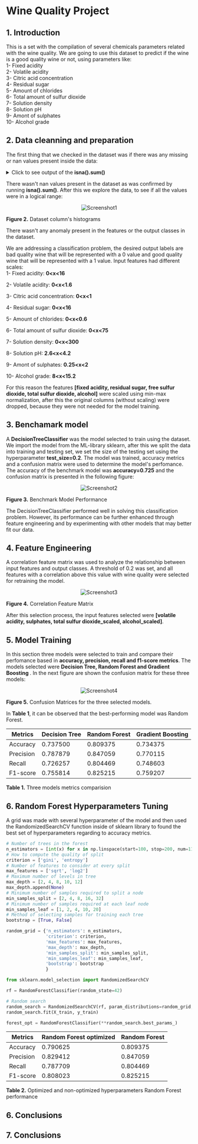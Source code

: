 # Wine Quality Project

## 1. Introduction

This is a set with the compilation of several chemicals parameters related with the wine quality. We are going to use this dataset to predict if the wine is a good quality wine or not, using parameters like:<br/>
1- Fixed acidity<br/>
2- Volatile acidity<br/>
3- Citric acid concentration<br/>
4- Residual sugar<br/>
5- Amount of chlorides<br/>
6- Total amount of sulfur dioxide<br/>
7- Solution density<br/>
8- Solution pH<br/>
9- Amont of sulphates<br/>
10- Alcohol grade<br/>

## 2. Data cleanning and preparation 

The first thing that we checked in the dataset was if there was any missing or nan values present inside the data:<br/>

<details>
  <summary>Click to see output of the <strong>isna().sum()</strong> </summary>

<div align="center">
  <img src="Images/is_nan.png" alt="Screenshot" width="200">
</div>
<p><strong>Figure 1.</strong> Every Nan values in the dataset

</details>

There wasn't nan values present in the dataset as was confirmed by running <strong>isna().sum()</strong>. After this we explore the data, to see if all the values were in a logical range:

<div align="center">
  <img src="Images/data_exploration.png" alt="Screenshot1">
</div>
<p><strong>Figure 2.</strong> Dataset column's histograms

There wasn't any anomaly present in the features or the output classes in the dataset.<br/>

We are addressing a classification problem, the desired output labels are bad quality wine that will be represented with a 0 value and good quality wine 
that will be represented with a 1 value. Input features had different scales:<br/>
1- Fixed acidity: <strong> 0<x<16 </strong></p>
2- Volatile acidity: <strong> 0<x<1.6 </strong></p>
3- Citric acid concentration: <strong> 0<x<1 </strong></p> 
4- Residual sugar: <strong> 0<x<16 </strong></p>
5- Amount of chlorides: <strong> 0<x<0.6 </strong></p>
6- Total amount of sulfur dioxide: <strong> 0<x<75 </strong></p>
7- Solution density: <strong> 0<x<300 </strong></p>
8- Solution pH: <strong> 2.6<x<4.2 </strong></p>
9- Amont of sulphates: <strong> 0.25<x<2 </strong></p>
10- Alcohol grade: <strong> 8<x<15.2 </strong></p>

For this reason the features  <strong>[fixed acidity, residual sugar, free sulfur dioxide, total sulfur dioxide, alcohol]</strong> were scaled using min-max normalization, after this the original columns (without scaling) were dropped, because they were not needed for the model training.

## 3. Benchamark model

A <strong>DecisionTreeClassifier</strong> was the model selected to train using the dataset. We import the model from the ML-library sklearn, after this we split the data into training and testing set, we set the size of the testing set using the hyperparameter <strong>test_size=0.2</strong>. The model was trained, accuracy metrics and a confusion matrix were used to determine the model's perfomance. The accuracy of the benchmark model was <strong>accuracy=0.725</strong> and the confusion matrix is presented in the following figure:

<div align="center">
  <img src="Images/benchmark_performance.png" alt="Screenshot2">
</div>
<p><strong>Figure 3.</strong> Benchmark Model Performance

The DecisionTreeClassifier performed well in solving this classification problem. However, its performance can be further enhanced through feature engineering and by experimenting with other models that may better fit our data. 

## 4. Feature Engineering

A correlation feature matrix was used to analyze the relationship between input features and output classes. A threshold of 0.2 was set, and all features with a correlation above this value with wine quality were selected for retraining the model. 

<div align="center">
  <img src="Images/features_selection.png" alt="Screenshot3">
</div>
<p><strong>Figure 4.</strong> Correlation Feature Matrix 

After this selection process, the input features selected were <strong>[volatile acidity, sulphates, total sulfur dioxide_scaled, alcohol_scaled]</strong>.

## 5. Model Training 

In this section three models were selected to train and compare their perfomance based in <strong>accuracy, precision, recall and f1-score metrics</strong>. The models selected were <strong> Decision Tree, Random Forest and Gradient Boosting </strong>. In the next figure are shown the confusion matrix for these three models:

<div align="center">
  <img src="Images/3_models.png" alt="Screenshot4">
</div>
<p><strong>Figure 5.</strong> Confusion Matrices for the three selected models. 

In <strong>Table 1</strong>, it can be observed that the best-performing model was Random Forest.

|Metrics   |Decision Tree|Random Forest|Gradient Boosting|
|----------|-------------|-------------|-----------------|
|Accuracy  |0.737500     |0.809375     |0.734375         |
|Precision |0.787879		 |0.847059     |0.770115         |
|Recall    |0.726257		 |0.804469     |0.748603         |
|F1-score  |0.755814		 |0.825215     |0.759207         |

<p><strong>Table 1.</strong> Three models metrics comparision

## 6. Random Forest Hyperparameters Tuning 

A grid was made with several hyperparameter of the model and then used the RandomizedSearchCV function inside of sklearn library to found the best set of hyperparameters regarding to accuracy metrics. 

```python
# Number of trees in the forest
n_estimators = [int(x) for x in np.linspace(start=100, stop=200, num=11)]
# How to compute the quality of split
criterion = ['gini', 'entropy']
# Number of features to consider at every split
max_features = ['sqrt', 'log2']
# Maximum number of levels in tree
max_depth = [2, 4, 8, 10, 12]
max_depth.append(None)
# Minimum number of samples required to split a node
min_samples_split = [2, 4, 8, 16, 32]
# Minimum number of samples required at each leaf node
min_samples_leaf = [1, 2, 4, 10, 20]
# Method of selecting samples for training each tree
bootstrap = [True, False]

random_grid = {'n_estimators': n_estimators,
               'criterion': criterion,
               'max_features': max_features,
               'max_depth': max_depth,
               'min_samples_split': min_samples_split, 
               'min_samples_leaf': min_samples_leaf, 
               'bootstrap': bootstrap
               }

from sklearn.model_selection import RandomizedSearchCV

rf = RandomForestClassifier(random_state=42)

# Random search
random_search = RandomizedSearchCV(rf, param_distributions=random_grid, n_iter=20, cv=5, n_jobs=-1, scoring='accuracy', random_state=42)
random_search.fit(X_train, y_train)

forest_opt = RandomForestClassifier(**random_search.best_params_)

```

|Metrics   |Random Forest optimized|Random Forest|
|----------|-----------------------|-------------|
|Accuracy  |0.790625               |0.809375     |
|Precision |0.829412		           |0.847059     |
|Recall    |0.787709		           |0.804469     |
|F1-score  |0.808023		           |0.825215     |

<p><strong>Table 2.</strong> Optimized and non-optimized hyperparameters Random Forest performance

## 6. Conclusions

## 7. Conclusions


